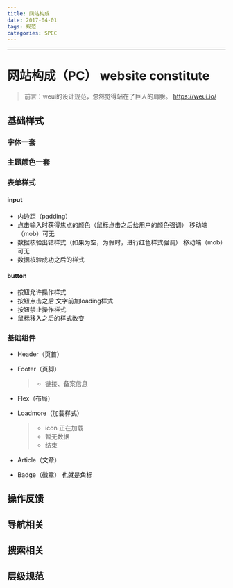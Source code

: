 ```yaml
---
title: 网站构成
date: 2017-04-01
tags: 规范
categories: SPEC
---
```

------

<!-- more -->

# 网站构成（PC） website constitute

> 前言：weui的设计规范，忽然觉得站在了巨人的肩膀。 https://weui.io/

## 基础样式

### 字体一套


### 主题颜色一套


### 表单样式

#### input

* 内边距（padding）
* 点击输入时获得焦点的颜色（鼠标点击之后给用户的颜色强调） 移动端（mob）可无
* 数据核验出错样式（如果为空，为假时，进行红色样式强调） 移动端（mob）可无
* 数据核验成功之后的样式

#### button

* 按钮允许操作样式
* 按钮点击之后 文字前加loading样式
* 按钮禁止操作样式
* 鼠标移入之后的样式改变

### 基础组件

* Header（页首）
* Footer（页脚）
  > * 链接、备案信息
* Flex（布局）
* Loadmore（加载样式）
  >  * icon 正在加载
  >  * 暂无数据
  >  * 结束

* Article（文章）
* Badge（徽章） 也就是角标

## 操作反馈

## 导航相关

## 搜索相关

## 层级规范
